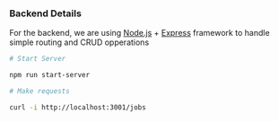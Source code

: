 ### Backend Details
For the backend, we are using [Node.js](https://nodejs.org/en) + [Express](https://expressjs.com/) framework to handle simple routing and CRUD opperations


```bash
# Start Server

npm run start-server
```

```bash
# Make requests

curl -i http://localhost:3001/jobs
```